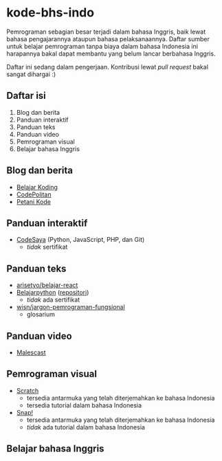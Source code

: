 # kode-bhs-indo
Pemrograman sebagian besar terjadi dalam bahasa Inggris, baik lewat bahasa pengajarannya ataupun bahasa pelaksanaannya. Daftar sumber untuk belajar pemrograman tanpa biaya dalam bahasa Indonesia ini harapannya bakal dapat membantu yang belum lancar berbahasa Inggris.

Daftar ini sedang dalam pengerjaan. Kontribusi lewat *pull request* bakal sangat dihargai :)

## Daftar isi
1. Blog dan berita
2. Panduan interaktif
3. Panduan teks
4. Panduan video
5. Pemrograman visual
6. Belajar bahasa Inggris

## Blog dan berita
- [Belajar Koding](https://belajarkoding.net/)
- [CodePolitan](https://www.codepolitan.com/)
- [Petani Kode](https://www.petanikode.com/)

## Panduan interaktif
- [CodeSaya](https://codesaya.com/) (Python, JavaScript, PHP, dan Git)
  - *tidak* sertifikat
  
## Panduan teks
- [arisetyo/belajar-react](https://github.com/arisetyo/belajar-react)
- [Belajarpython](https://belajarpython.com/) ([repositori](https://github.com/belajarpythoncom/belajarpython.com))
  - *tidak* ada sertifikat
- [wisn/jargon-pemrograman-fungsional](https://github.com/wisn/jargon-pemrograman-fungsional)
  - glosarium
  
## Panduan video
- [Malescast](https://malescast.com/)

## Pemrograman visual
- [Scratch](https://scratch.mit.edu/)
  - tersedia antarmuka yang telah diterjemahkan ke bahasa Indonesia
  - tersedia tutorial dalam bahasa Indonesia
- [Snap!](https://snap.berkeley.edu/)
  - tersedia antarmuka yang telah diterjemahkan ke bahasa Indonesia
  - *tidak* ada tutorial dalam bahasa Indonesia
  
## Belajar bahasa Inggris

